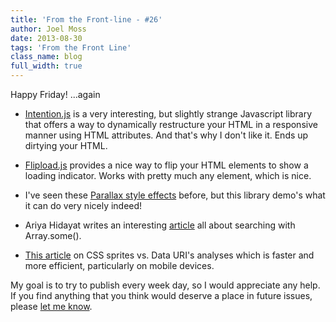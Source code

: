 ```yaml
---
title: 'From the Front-line - #26'
author: Joel Moss
date: 2013-08-30
tags: 'From the Front Line'
class_name: blog
full_width: true
---
```


Happy Friday! ...again

- [Intention.js](http://intentionjs.com/) is a very interesting, but slightly strange Javascript library that offers a way to dynamically restructure your HTML in a responsive manner using HTML attributes. And that's why I don't like it. Ends up dirtying your HTML.

- [Flipload.js](http://pazguille.github.io/flipload/) provides a nice way to flip your HTML elements to show a loading indicator. Works with pretty much any element, which is nice.

- I've seen these [Parallax style effects](http://wagerfield.github.io/parallax/) before, but this library demo's what it can do very nicely indeed!

- Ariya Hidayat writes an interesting [article](http://ariya.ofilabs.com/2013/08/searching-with-array-prototype-some.html) all about searching with Array.some().

- [This article](http://www.mobify.com/blog/css-sprites-vs-data-uris-which-is-faster-on-mobile/) on CSS sprites vs. Data URI's analyses which is faster and more efficient, particularly on mobile devices.

My goal is to try to publish every week day, so I would appreciate any help. If you find anything that you think would deserve a place in future issues, please [let me know](mailto:jmoss@codio.com).